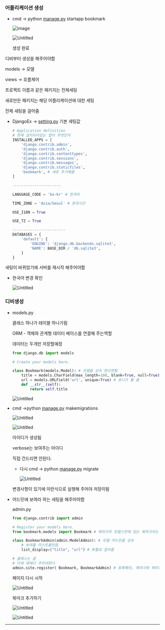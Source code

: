 
### 어플리케이션 생성

- cmd → python [manage.py](http://manage.py/) startapp bookmark
    
    ![image](https://user-images.githubusercontent.com/87698248/186077392-8ae7eaa1-12e6-4401-a043-b818dbc12816.png)
    
    ![Untitled](https://s3-us-west-2.amazonaws.com/secure.notion-static.com/22205636-3bb6-4c09-b6fa-fe953ca046da/Untitled.png)
    
    생성 완료
    

디비부터 생성을 해주어야함

models → 모델

views → 흐름제어

프로젝트 이름과 같은 패키지는 전체세팅

새로만든 패키지는 해당 어플리케이션에 대한 세팅

전체 새팅을 걸어줌

- DjangoEx → [setting.py](http://setting.py) 기본 세팅값
    
    ```python
    # Application definition
    # 현재 설치되어있는 앱이 무엇인지
    INSTALLED_APPS = [
        'django.contrib.admin',
        'django.contrib.auth',
        'django.contrib.contenttypes',
        'django.contrib.sessions',
        'django.contrib.messages',
        'django.contrib.staticfiles',
        'bookmark', # 새로 추가해줌
    ]
    
    ----------------------
    
    LANGUAGE_CODE = 'ko-kr' # 한국어
    
    TIME_ZONE = 'Asia/Seoul' # 한국시간
    
    USE_I18N = True
    
    USE_TZ = True
    
    ------------------------
    DATABASES = {
        'default': {
            'ENGINE': 'django.db.backends.sqlite3',
            'NAME': BASE_DIR / 'db.sqlite3',
        }
    }
    ```
  

새팅이 바뀌었기에 서버를 재시작 해주어야함

- 한국어 변경 확인
    
    ![Untitled](https://s3-us-west-2.amazonaws.com/secure.notion-static.com/83a2e8c3-3cb8-441a-8479-2888532fd0a8/Untitled.png)
    


### 디비생성

- models.py
    
    클래스 하나가 테이블 하나가됨
    
    ORM - 객체와 관계형 데이터 베이스를 연결해 주는역할
    
    데이터는 두개만 저장할예정
    
    ```python
    from django.db import models
    
    # Create your models here.
    
    class Bookmark(models.Model): # 모델을 상속 받으면됨
        title = models.CharField(max_length=100, blank=True, null=True)
        url = models.URLField('url', unique=True) # 유니크 를 줌
        def __str__(self):
            return self.title
    ```
    
    ![Untitled](https://s3-us-west-2.amazonaws.com/secure.notion-static.com/e9d59048-a1ec-40a5-9b4f-0b59bd177358/Untitled.png)
    
- cmd ->python [manage.py](http://manage.py/) makemigrations
    
    ![Untitled](https://s3-us-west-2.amazonaws.com/secure.notion-static.com/2c9fbcc8-006e-41d2-a95c-33909137d6ef/Untitled.png)
    
    ![Untitled](https://s3-us-west-2.amazonaws.com/secure.notion-static.com/bd6ab619-a874-4f32-bf0a-6d36b1f93e38/Untitled.png)
    
    아이디가 생성됨
    
    verbose는 보여주는 아이디
    
    직접 건드리면 안된다.
    
    - 다시 cmd → python [manage.py](http://manage.py/) migrate
        
        ![Untitled](https://s3-us-west-2.amazonaws.com/secure.notion-static.com/f5a764d7-63c2-41a3-9842-743536e1eaab/Untitled.png)
        
    
    변경사항이 있기에 이런식으로 실행해 주어야 저장이됨
    
- 어드민에 보여라 하는 세팅을 해주어야함
    
    admin.py
    
    ```python
    from django.contrib import admin
    
    # Register your models here.
    from bookmark.models import Bookmark # 북마크의 모델스안에 있는 북마크라는 클래스를 임포트 
    
    class BookmarkAdmin(admin.ModelAdmin): # 모델 어드민을 상속
        # 보여줄 리스트를만듬
        list_display=("title", "url") # 튜플로 잡아줌
    
    # 클래스는 끝
    # 이제 밖에다 주어야한다
    admin.site.register( Bookmark, BookmarkAdmin) # 등록해라, 북마크와 북마크 어드민을
    ```
    
    페이지 다시 시작
    
    ![Untitled](https://s3-us-west-2.amazonaws.com/secure.notion-static.com/24af7ed0-fa7d-4f83-9c5a-a1b1540abde7/Untitled.png)
    
    북마크 추가하기
    
    ![Untitled](https://s3-us-west-2.amazonaws.com/secure.notion-static.com/003b80b4-4a6e-461f-98ce-b2618b7aa1cf/Untitled.png)
    
    ![Untitled](https://s3-us-west-2.amazonaws.com/secure.notion-static.com/63cb9fdd-9dfc-49e3-8fdc-eb757b8e33c1/Untitled.png)
    

---
